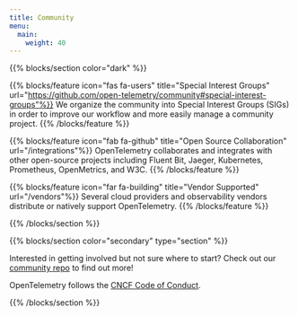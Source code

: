 ```yaml
---
title: Community
menu:
  main:
    weight: 40
---
```


{{% blocks/section color="dark" %}}

{{% blocks/feature icon="fas fa-users" title="Special Interest Groups" url="https://github.com/open-telemetry/community#special-interest-groups"%}}
We organize the community into Special Interest Groups (SIGs) in order to improve our workflow and more easily manage a community project.
{{% /blocks/feature %}}

{{% blocks/feature icon="fab fa-github" title="Open Source Collaboration" url="/integrations"%}}
OpenTelemetry collaborates and integrates with other open-source projects including Fluent Bit, Jaeger, Kubernetes, Prometheus, OpenMetrics, and W3C.
{{% /blocks/feature %}}

{{% blocks/feature icon="far fa-building" title="Vendor Supported" url="/vendors"%}}
Several cloud providers and observability vendors distribute or natively support OpenTelemetry.
{{% /blocks/feature %}}

{{% /blocks/section %}}

{{% blocks/section color="secondary" type="section" %}}

<div class="community-contribution">

Interested in getting involved but not sure where to start? Check out our [community repo](https://github.com/open-telemetry/community) to find out more!

OpenTelemetry follows the [CNCF Code of Conduct](https://github.com/cncf/foundation/blob/master/code-of-conduct.md).

</div>

{{% /blocks/section %}}
